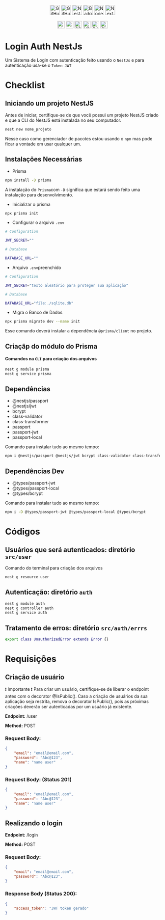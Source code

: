 <div align="center">
 <img alt="GitHub language count" src="https://img.shields.io/github/languages/count/CristianoDaSilvaFerreira/login-auth-nestjs" height="32">
 <img alt="GitHub top language" src="https://img.shields.io/github/languages/top/CristianoDaSilvaFerreira/login-auth-nestjs" height="32">
 <img alt="NestJs" src="https://img.shields.io/badge/nestjs-%23E0234E.svg?style=for-the-badge&logo=nestjs&logoColor=white" height="32">
 <img alt="Badges TypeScript" src="https://img.shields.io/badge/TypeScript-007ACC?style=for-the-badge&logo=typescript&logoColor=white" height="32"> 
 <img alt="Node.Js" src="https://img.shields.io/badge/node.js-6DA55F?style=for-the-badge&logo=node.js&logoColor=white" height="32">
 <img alt="Next Js" src="https://img.shields.io/badge/Next-black?style=for-the-badge&logo=next.js&logoColor=white" height="32">
 <br />
 <br />
  <img alt="License: MIT" src="https://img.shields.io/badge/License-MIT-yellow.svg" height="24"> 
  <img alt="npm" src="https://img.shields.io/badge/NPM-%23000000.svg?style=for-the-badge&logo=npm&logoColor=white" height=24">  
  <img alt="SQLite" src="https://img.shields.io/badge/sqlite-%2307405e.svg?style=for-the-badge&logo=sqlite&logoColor=white" height="24">
  <img alt="VS Code" src="https://img.shields.io/badge/Visual%20Studio%20Code-0078d7.svg?style=for-the-badge&logo=visual-studio-code&logoColor=white" height="24">
  <img alt="Prisma ORM" src="https://img.shields.io/badge/Prisma-3982CE?style=for-the-badge&logo=Prisma&logoColor=white" height="24">
  <img alt="GitHub repo size" src="https://img.shields.io/github/repo-size/CristianoDaSilvaFerreira/login-auth-nestjs" height="24">
</div>

# Login Auth NestJs
                                                                                                                                  
 Um Sistema de Login com autenticação feito usando o `NestJs` e para autenticação usa-se o `Token JWT`
                                                                                                                                  
# Checklist
                                                                                                                                  
## Iniciando um projeto NestJS
                                                                                                                                  
Antes de iniciar, certifique-se de que você possui um projeto NestJS criado e que a CLI do NestJS está instalada no seu computador.

```bash
nest new nome_projeto
```
                                                                                                                                  
Nesse caso como gerenciador de pacotes estou usando o `npm` mas pode ficar a vontade em usar qualquer um.
                                                                                                                                  
## Instalações Necessárias
* Prisma
                                                                                                                                  
```bash
npm install -D prisma
```

A instalação do `Prisma`com `-D` significa que estará sendo feito uma instalação para desenvolvimento.
                                                                                                                                  
* Inicializar o prisma
                                                                                                                                  
```bash
npx prisma init
```
                                                                                                                                  
* Configurar o arquivo `.env`
                                                                                                                                  
```bash
# Configuration

JWT_SECRET=""

# Database

DATABASE_URL=""
```
     
* Arquivo `.env`preenchido

```bash
# Configuration

JWT_SECRET="texto aleatório para proteger sua aplicação"

# Database

DATABASE_URL="file:./sqlite.db" 
```
                               
* Migra o Banco de Dados
                               
```bash
npx prisma migrate dev --name init
```           

Esse comando deverá instalar a dependência `@prisma/client` no projeto.
                               
## Criaçãp do módulo do Prisma
                               
#### Comandos na `CLI` para criação dos arquivos
                               
```bash
nest g module prisma
nest g service prisma                              
```

## Dependências
                               
* @nestjs/passport
* @nestjs/jwt
* bcrypt
* class-validator
* class-transformer
* passport
* passport-jwt
* passport-local
                               
Comando para instalar tudo ao mesmo tempo:
                               
```bash
npm i @nestjs/passport @nestjs/jwt bcrypt class-validator class-transformer passport passport-jwt passport-local
```
                               
## Dependências Dev

* @types/passport-jwt
* @types/passport-local
* @types/bcrypt
                               
Comando para instalar tudo ao mesmo tempo:
                               
```bash
npm i -D @types/passport-jwt @types/passport-local @types/bcrypt
```

# Códigos

## Usuários que será autenticados: diretório `src/user`

Comando do terminal para criação dos arquivos

```bash
nest g resource user
```

## Autenticação: diretório `auth`

```bash
nest g module auth
nest g controller auth
nest g service auth
```

## Tratamento de erros: diretório `src/auth/errrs`

```bash
export class UnauthorizedError extends Error {}
```

# Requisições

## Criação de usuário

❗ Importante ❗
Para criar um usuário, certifique-se de liberar o endpoint antes com o decorator @IsPublic().
Caso a criação de usuários da sua aplicação seja restrita, remova o decorator IsPublic(), pois as próximas criações deverão ser autenticadas por um usuário já existente.

**Endpoint:** /user

**Method:** POST
                               
### Request Body:

```JSon
{
    "email": "email@email.com",
    "password": "Abc@123",
    "name": "name user"
}
```

### Request Body: (Status 201)

```JSon
{
    "email": "email@email.com",
    "password": "Abc@123",
    "name": "name user"
}
```
## Realizando o login

**Endpoint:** /login

**Method:** POST

### Request Body:

```JSon
{
    "email": "email@email.com",
    "password": "Abc@123",
}
```

### Response Body (Status 200):

```JSon
{    
    "access_token": "JWT token gerado"
}
```

                       
                               
                               
                               
                               
               
